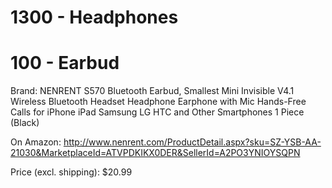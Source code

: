 # 1300 - Headphones

# 100 - Earbud

Brand: NENRENT S570 Bluetooth Earbud, Smallest Mini Invisible V4.1 Wireless Bluetooth Headset Headphone Earphone with Mic Hands-Free Calls for iPhone iPad Samsung LG HTC and Other Smartphones 1 Piece (Black)



On Amazon: http://www.nenrent.com/ProductDetail.aspx?sku=SZ-YSB-AA-21030&MarketplaceId=ATVPDKIKX0DER&SellerId=A2PO3YNIOYSQPN

Price (excl. shipping): $20.99
